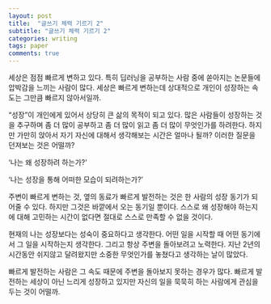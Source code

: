 ```yaml
---
layout: post
title:  "글쓰기 체력 기르기 2"
subtitle: "글쓰기 체력 기르기 2"
categories: writing
tags: paper
comments: true
---
```


세상은 점점 빠르게 변하고 있다. 
특히 딥러닝을 공부하는 사람 중에 쏟아지는 논문들에 압박감을 느끼는 사람이 많다. 
세상은 빠르게 변하는데 상대적으로 개인이 성장하는 속도는 그만큼 빠르지 않아서일까.

“성장”이 개인에게 있어서 상당히 큰 삶의 목적이 되고 있다. 
많은 사람들이 성장하는 것을 추구하며 좀 더 많이 공부하고 좀 더 많이 읽고 좀 더 많이 무엇인가를 하려한다. 
하지만 가만히 앉아서 자기 자신에 대해서 생각해보는 시간은 얼마나 될까? 이러한 질문을 던져보는 것은 어떨까?

‘나는 왜 성장하려 하는가?’

‘나는 성장을 통해 어떠한 모습이 되려하는가?’


주변이 빠르게 변하는 것, 옆의 동료가 빠르게 발전하는 것은 한 사람의 성장 동기가 되어줄 수 있다. 
하지만 그것은 바깥에서 오는 동기일 뿐이다. 
스스로 왜 성장해야 하는지에 대해 고민하는 시간이 없다면 절대로 스스로 만족할 수 없을 것이다.

현재의 나는 성장보다는 성숙이 중요하다고 생각한다. 
어떤 일을 시작할 때 어떤 동기에서 그 일을 시작하는지 생각한다. 
그리고 항상 주변을 돌아보려고 노력한다. 
지난 2년의 시간동안 쉬지않고 달려왔지만 소중한 무엇인가를 놓쳤다고 생각하는 날이 많았다.

빠르게 발전하는 사람은 그 속도 때문에 주변을 돌아보지 못하는 경우가 많다. 
빠르게 발전하는 세상이 아닌 느리게 성장하고 있지만 자신의 일을 묵묵히 하는 사람에게 관심을 두는 것이 어떨까.